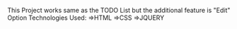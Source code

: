 This Project works same as the TODO List but the additional feature is "Edit" Option 
Technologies Used:
      =>HTML
      =>CSS
      =>JQUERY
